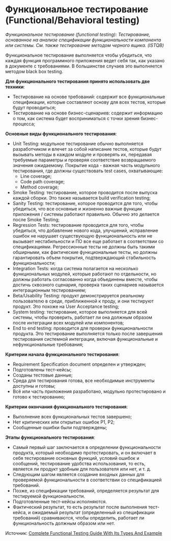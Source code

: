 # Функциональное тестирование (Functional/Behavioral testing)

_Функциональное тестирование (functional testing): Тестирование, основанное на анализе спецификации функциональности компонента или системы. См. также тестирование методом черного ящика. (ISTQB)_

Функциональное тестирование выполняется чтобы убедиться, что каждая функция программного приложения ведет себя так, как указано в документе с требованиями. В большинстве случаев это выполняется методом black box testing.

**Для функционального тестирования принято использовать две техники**:

* Тестирование на основе требований: содержит все функциональные спецификации, которые составляют основу для всех тестов, которые будут проводиться;
* Тестирование на основе бизнес-сценариев: содержит информацию о том, как система будет восприниматься с точки зрения бизнес-процесса;

**Основные виды функционального тестирования**:

* Unit Testing: модульное тестирование обычно выполняется разработчиком и влечет за собой написание тестов, которые будут вызывать методы в каждом модуле и проверять их, передавая требуемые параметры и проверяя соответствие возвращаемого значения ожидаемому. Покрытие кода - важная часть модульного тестирования, где должны существовать test cases, охватывающие:
  * Line coverage;
  * Code path coverage;
  * Method coverage;
* Smoke Testing: тестирование, которое проводится после выпуска каждой сборки. Это также называется build verification testing;
* Sanity Testing: тестирование, которое проводится для того, чтобы убедиться, что все основные и жизненно важные функции приложения / системы работают правильно. Обычно это делается после Smoke Testing;
* Regression Tests: тестирование проводится для того, чтобы убедиться, что добавление нового кода, улучшений, исправление ошибок не нарушает существующую функциональность или не вызывает нестабильности и ПО все еще работает в соответствии со спецификациями. Регрессионные тесты не должны быть такими обширными, как фактические функциональные тесты, но должны гарантировать объем покрытия, подтверждающий стабильность функциональности;
* Integration Tests: когда система полагается на несколько функциональных модулей, которые работают по отдельности, но должны работать согласованно когда объединены вместе, чтобы достичь сквозного сценария, проверка таких сценариев называется интеграционным тестированием;
* Beta/Usability Testing: продукт демонстрируется реальному пользователю в среде, приближенной к проду, и они тестируют продукт. Это похоже на User Acceptance testing;
* System testing: тестирование, которое выполняется для всей системы, чтобы проверить, работает ли она должным образом после интеграции всех модулей или компонентов;
* End to end testing: проводится для проверки функциональности продукта. Это тестирование выполняется только после завершения тестирования системной интеграции, включая функциональные и нефункциональные требования;

**Критерии начала функционального тестирования**:

* Requirement Specification document определен и утвержден;
* Подготовлены тест-кейсы;
* Созданы тестовые данные;
* Среда для тестирования готова, все необходимые инструменты доступны и готовы;
* Всё или часть приложения разработано, модульно протестировано и готово к тестированию;

**Критерии окончания функционального тестирования**:

* Выполнение всех функциональных тестов завершено;
* Нет критических или открытых ошибок P1, P2;
* Сообщенные ошибки были подтверждены;

**Этапы функционального тестирования**:

* Самый первый шаг заключается в определении функциональности продукта, который необходимо протестировать, и он включает в себя тестирование основных функций, условий ошибок и сообщений, тестирование удобства использования, то есть, является ли продукт удобным для пользователя или нет, и т. д.
* Следующим шагом является создание входных данных для проверяемой функциональности в соответствии со спецификацией требований.
* Позже, из спецификации требований, определяется результат для тестируемой функциональности.
* Подготовленные тест-кейсы исполняются.
* Фактический результат, то есть результат после выполнения тест-кейса, и ожидаемый результат (определенный из спецификации требований) сравниваются, чтобы определить, работает ли функциональность должным образом или нет.

Источник: [Complete Functional Testing Guide With Its Types And Example](https://www.softwaretestinghelp.com/guide-to-functional-testing/)

